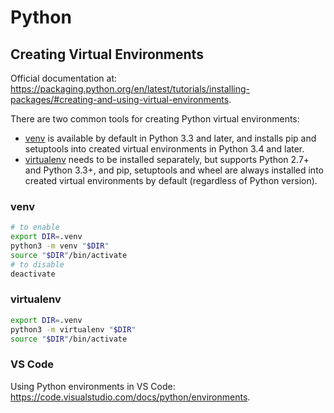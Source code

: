 # Python

## Creating Virtual Environments

Official documentation at: <https://packaging.python.org/en/latest/tutorials/installing-packages/#creating-and-using-virtual-environments>.

There are two common tools for creating Python virtual environments:

- [venv](https://docs.python.org/3/library/venv.html) is available by default in Python 3.3 and later, and installs pip and setuptools into created virtual environments in Python 3.4 and later.
- [virtualenv](https://virtualenv.pypa.io/en/stable/index.html) needs to be installed separately, but supports Python 2.7+ and Python 3.3+, and pip, setuptools and wheel are always installed into created virtual environments by default (regardless of Python version).

### venv

```bash
# to enable
export DIR=.venv
python3 -m venv "$DIR"
source "$DIR"/bin/activate
# to disable
deactivate
```

### virtualenv

```bash
export DIR=.venv
python3 -m virtualenv "$DIR"
source "$DIR"/bin/activate
```

### VS Code

Using Python environments in VS Code: <https://code.visualstudio.com/docs/python/environments>.
